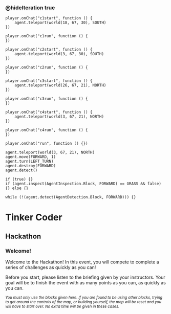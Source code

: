
### @hideIteration true 

<!-- block combinations that will show up by default in their workspace -->
```template
player.onChat("c1start", function () {
    agent.teleport(world(18, 67, 30), SOUTH)
})

player.onChat("c1run", function () {
})

player.onChat("c2start", function () {
    agent.teleport(world(3, 67, 30), SOUTH)
})

player.onChat("c2run", function () {
})

player.onChat("c3start", function () {
    agent.teleport(world(26, 67, 21), NORTH)
})

player.onChat("c3run", function () {
})

player.onChat("c4start", function () {
    agent.teleport(world(3, 67, 21), NORTH)
})

player.onChat("c4run", function () {
})
```

<!-- blocks you want available to players, based on js code -->
```blocks
player.onChat("run", function () {})

agent.teleport(world(3, 67, 21), NORTH)
agent.move(FORWARD, 1)
agent.turn(LEFT_TURN)
agent.destroy(FORWARD)
agent.detect()

if (true) {}
if (agent.inspect(AgentInspection.Block, FORWARD) == GRASS && false) {} else {}

while (!(agent.detect(AgentDetection.Block, FORWARD))) {}

```

# Tinker Coder
## Hackathon
### Welcome!

Welcome to the Hackathon! In this event, you will compete to complete a series of challenges as quickly as you can!

Before you start, please listen to the briefing given by your instructors. Your goal will be to finish the event with as many points as you can, as quickly as you can.

<sub>*You must only use the blocks given here. If you are found to be using other blocks, trying to get around the controls of the map, or building yourself, the map will be reset and you will have to start over. No extra time will be given in these cases.*</sub>
